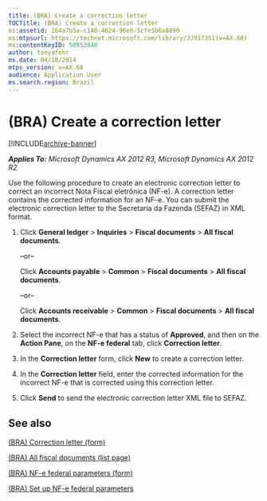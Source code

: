 ```yaml
---
title: (BRA) Create a correction letter
TOCTitle: (BRA) Create a correction letter
ms:assetid: 164a7b5a-c140-4624-96e8-5cfe5b6a8890
ms:mtpsurl: https://technet.microsoft.com/library/JJ917351(v=AX.60)
ms:contentKeyID: 50952840
author: tonyafehr
ms.date: 04/18/2014
mtps_version: v=AX.60
audience: Application User
ms.search.region: Brazil
---
```


# (BRA) Create a correction letter 


[!INCLUDE[archive-banner](includes/archive-banner.md)]


_**Applies To:** Microsoft Dynamics AX 2012 R3, Microsoft Dynamics AX 2012 R2_

Use the following procedure to create an electronic correction letter to correct an incorrect Nota Fiscal eletrônica (NF-e). A correction letter contains the corrected information for an NF-e. You can submit the electronic correction letter to the Secretaria da Fazenda (SEFAZ) in XML format.

1.  Click **General ledger** \> **Inquiries** \> **Fiscal documents** \> **All fiscal documents**.
    
    –or–
    
    Click **Accounts payable** \> **Common** \> **Fiscal documents** \> **All fiscal documents**.
    
    –or–
    
    Click **Accounts receivable** \> **Common** \> **Fiscal documents** \> **All fiscal documents**.

2.  Select the incorrect NF-e that has a status of **Approved**, and then on the **Action Pane**, on the **NF-e federal** tab, click **Correction letter**.

3.  In the **Correction letter** form, click **New** to create a correction letter.

4.  In the **Correction letter** field, enter the corrected information for the incorrect NF-e that is corrected using this correction letter.

5.  Click **Send** to send the electronic correction letter XML file to SEFAZ.

## See also

[(BRA) Correction letter (form)](https://technet.microsoft.com/library/jj917353\(v=ax.60\))

[(BRA) All fiscal documents (list page)](https://technet.microsoft.com/library/jj710567\(v=ax.60\))

[(BRA) NF-e federal parameters (form)](https://technet.microsoft.com/library/jj933509\(v=ax.60\))

[(BRA) Set up NF-e federal parameters](bra-set-up-nf-e-federal-parameters.md)

  


